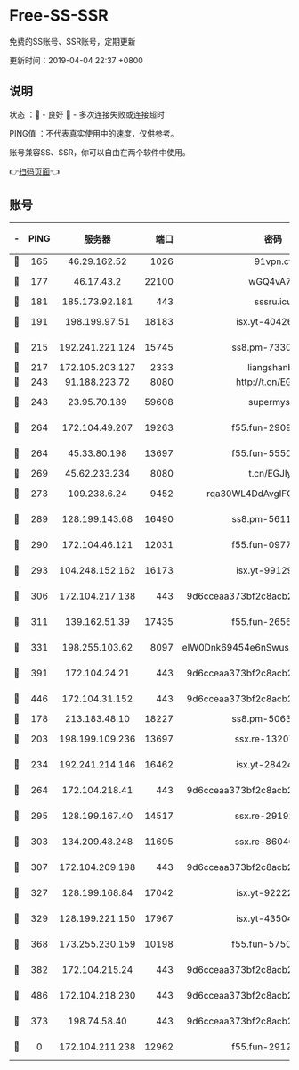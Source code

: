 # Free-SS-SSR

免费的SS账号、SSR账号，定期更新

更新时间：2019-04-04 22:37 +0800

## 说明

状态     ：🙂 - 良好 🙁 - 多次连接失败或连接超时

PING值   ：不代表真实使用中的速度，仅供参考。

账号兼容SS、SSR，你可以自由在两个软件中使用。

👉[扫码页面](https://liesauer.github.io/Free-SS-SSR/)👈

## 账号

|-|PING|服务器|端口|密码|加密方式|区域|
|:----:|:----:|:-----:|-----:|:----:|:----:|:----:|
|🙂|165|46.29.162.52|1026|91vpn.cf|rc4-md5|RU|
|🙂|177|46.17.43.2|22100|wGQ4vA7D|aes-256-gcm|RU|
|🙂|181|185.173.92.181|443|sssru.icu|rc4-md5|RU|
|🙂|191|198.199.97.51|18183|isx.yt-40426345|aes-256-cfb|US|
|🙂|215|192.241.221.124|15745|ss8.pm-73307807|aes-256-cfb|US|
|🙂|217|172.105.203.127|2333|liangshanbo|chacha20|JP|
|🙂|243|91.188.223.72|8080|http://t.cn/EGJIyrl|rc4-md5|RU|
|🙂|243|23.95.70.189|59608|supermyssr|chacha20-ietf|US|
|🙂|264|172.104.49.207|19263|f55.fun-29091069|aes-256-cfb|SG|
|🙂|264|45.33.80.198|13697|f55.fun-55504081|aes-256-cfb|US|
|🙂|269|45.62.233.234|8080|t.cn/EGJIyrl|rc4-md5|CA|
|🙂|273|109.238.6.24|9452|rqa30WL4DdAvgIFG6Fs3znzTa|aes-256-cfb|FR|
|🙂|289|128.199.143.68|16490|ss8.pm-56112391|aes-256-cfb|SG|
|🙂|290|172.104.46.121|12031|f55.fun-09776967|aes-256-cfb|SG|
|🙂|293|104.248.152.162|16173|isx.yt-99129295|aes-256-cfb|SG|
|🙂|306|172.104.217.138|443|9d6cceaa373bf2c8acb22e60b6a58be6|aes-256-cfb|US|
|🙂|311|139.162.51.39|17435|f55.fun-26568226|aes-256-cfb|SG|
|🙂|331|198.255.103.62|8097|eIW0Dnk69454e6nSwuspv9DmS201tQ0D|aes-256-cfb|US|
|🙂|391|172.104.24.21|443|9d6cceaa373bf2c8acb22e60b6a58be6|aes-256-cfb|US|
|🙂|446|172.104.31.152|443|9d6cceaa373bf2c8acb22e60b6a58be6|aes-256-cfb|US|
|🙂|178|213.183.48.10|18227|ss8.pm-50631596|rc4-md5|RU|
|🙂|203|198.199.109.236|13697|ssx.re-13207051|aes-256-cfb|US|
|🙂|234|192.241.214.146|16462|isx.yt-28424769|aes-256-cfb|US|
|🙂|264|172.104.218.41|443|9d6cceaa373bf2c8acb22e60b6a58be6|aes-256-cfb|US|
|🙂|295|128.199.167.40|14517|ssx.re-29192167|aes-256-cfb|SG|
|🙂|303|134.209.48.248|11695|ssx.re-86046850|aes-256-cfb|US|
|🙂|307|172.104.209.198|443|9d6cceaa373bf2c8acb22e60b6a58be6|aes-256-cfb|US|
|🙂|327|128.199.168.84|17042|isx.yt-92222344|aes-256-cfb|SG|
|🙂|329|128.199.221.150|17967|isx.yt-43504398|aes-256-cfb|SG|
|🙂|368|173.255.230.159|10198|f55.fun-57509636|aes-256-cfb|US|
|🙂|382|172.104.215.24|443|9d6cceaa373bf2c8acb22e60b6a58be6|aes-256-cfb|US|
|🙂|486|172.104.218.230|443|9d6cceaa373bf2c8acb22e60b6a58be6|aes-256-cfb|US|
|🙁|373|198.74.58.40|443|9d6cceaa373bf2c8acb22e60b6a58be6|aes-256-cfb|US|
|🙁|0|172.104.211.238|12962|f55.fun-29121491|aes-256-cfb|US|
